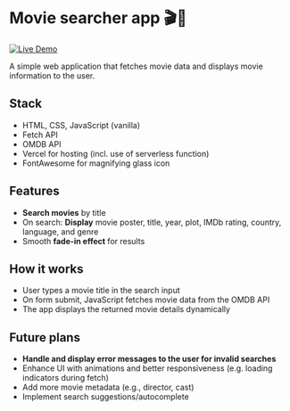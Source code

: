 # Movie searcher app 🎬🍿

[![Live Demo](https://img.shields.io/badge/Demo-Live-green?style=for-the-badge)](https://movie-searcher-app-amber.vercel.app)

A simple web application that fetches movie data and displays movie information to the user.

## Stack

- HTML, CSS, JavaScript (vanilla)
- Fetch API
- OMDB API
- Vercel for hosting (incl. use of serverless function)
- FontAwesome for magnifying glass icon

## Features

- **Search movies** by title
- On search: **Display** movie poster, title, year, plot, IMDb rating, country, language, and genre
- Smooth **fade-in effect** for results

## How it works

- User types a movie title in the search input
- On form submit, JavaScript fetches movie data from the OMDB API
- The app displays the returned movie details dynamically

## Future plans

- **Handle and display error messages to the user for invalid searches**
- Enhance UI with animations and better responsiveness (e.g. loading indicators during fetch)
- Add more movie metadata (e.g., director, cast)
- Implement search suggestions/autocomplete
